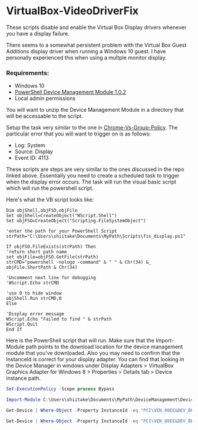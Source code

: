 # VirtualBox-VideoDriverFix
These scripts disable and enable the Virtual Box Display drivers whenever you have a display failure.

There seems to a somewhat persistent problem with the Virtual Box Guest Additions display driver when running a Windows 10 guest. I have personally experienced this when using a multple monitor display.

### Requirements: 
* Windows 10
* [PowerShell Device Management Module 1.0.2](https://devicemanagement.codeplex.com/)
* Local admin permissions

You will want to unzip the Device Management Module in a directory that will be accessable to the script. 

Setup the task very similar to the one in [Chrome-Vs-Group-Policy](https://github.com/shiitake/Chrome-Vs-Group-Policy). The particular error that you will want to trigger on is as follows: 
* Log: System
* Source: Display
* Event ID: 4113

These scripts are steps are very similar to the ones discussed in the repo linked above. Essentially you need to create a scheduled task to trigger when the display error occurs. The task will run the visual basic script which will run the powershell script.

Here's what the VB script looks like: 

```vb.net
Dim objShell,objFSO,objFile
Set objShell=CreateObject("WScript.Shell")
Set objFSO=CreateObject("Scripting.FileSystemObject")
 
'enter the path for your PowerShell Script
strPath="C:\Users\shiitake\Documents\MyPath\Scripts\fix_display.ps1"
 
If objFSO.FileExists(strPath) Then
'return short path name
set objFile=objFSO.GetFile(strPath)
strCMD="powershell -nologo -command" & " " & Chr(34) &_
objFile.ShortPath & Chr(34)
 
'Uncomment next line for debugging
'WScript.Echo strCMD
 
'use 0 to hide window
objShell.Run strCMD,0
Else
 
'Display error message
WScript.Echo "Failed to find " & strPath
WScript.Quit
End If
```

Here is the PowerShell script that will run. Make sure that the Import-Module path points to the download location for the device management module that you've downloaded. Also you may need to confirm that the InstanceId is correct for your display adapter. You can find that looking in the Device Manager in windows under Display Adapters > VirtualBox Graphics Adapter for Windows 8 > Properties > Details tab > Device instance path. 

```PowerShell
Set-ExecutionPolicy -Scope process Bypass

Import-Module C:\Users\shiitake\Documents\MyPath\DeviceManagement\Devicemanagement.psd1

Get-Device | Where-Object -Property InstanceId -eq "PCI\VEN_80EE&DEV_BEEF&SUBSYS_00000000&REV_00\3&267A616A&1&10" | Disable-Device -Confirm:$false

Get-Device | Where-Object -Property InstanceId -eq "PCI\VEN_80EE&DEV_BEEF&SUBSYS_00000000&REV_00\3&267A616A&1&10" | Enable-Device -Confirm:$false
```
